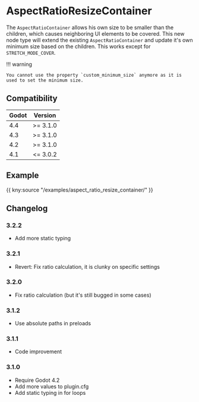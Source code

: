 # AspectRatioResizeContainer

The `AspectRatioContainer` allows his own size to be smaller than the children, which causes neighboring UI elements to be covered.
This new node type will extend the existing `AspectRatioContainer` and update it's own minimum size based on the children.
This works except for `STRETCH_MODE_COVER`.

!!! warning

    You cannot use the property `custom_minimum_size` anymore as it is used to set the minimum size.

## Compatibility

| Godot | Version  |
|-------|----------|
| 4.4   | >= 3.1.0 |
| 4.3   | >= 3.1.0 |
| 4.2   | >= 3.1.0 |
| 4.1   | <= 3.0.2 |

## Example

{{ kny:source "/examples/aspect_ratio_resize_container/" }}

## Changelog

### 3.2.2

- Add more static typing

### 3.2.1

- Revert: Fix ratio calculation, it is clunky on specific settings

### 3.2.0

- Fix ratio calculation (but it's still bugged in some cases)

### 3.1.2

- Use absolute paths in preloads

### 3.1.1

- Code improvement

### 3.1.0

- Require Godot 4.2
- Add more values to plugin.cfg
- Add static typing in for loops
